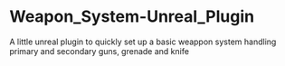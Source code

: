 # Weapon_System-Unreal_Plugin
A little unreal plugin to quickly set up a basic weappon system handling primary and secondary guns, grenade and knife 
